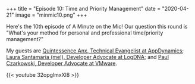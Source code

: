 +++
title = "Episode 10: Time and Priority Management"
date = "2020-04-21"
image = "minmic10.png"
+++

Here's the 10th episode of A Minute on the Mic! Our question this round is "What's your method for personal and professional time/priority management?"

My guests are
[Quintessence Anx, Technical Evangelist at AppDynamics](https://twitter.com/QuintessenceAnx);
[Laura Santamaria (me!), Developer Advocate at LogDNA](https://twitter.com/nimbinatus); and 
[Paul Czarkowski, Developer Advocate at VMware](https://twitter.com/pczarkowski).


{{< youtube 32opglmxXl8 >}}

